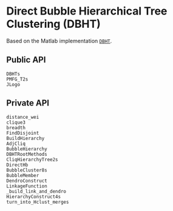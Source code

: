 # Direct Bubble Hierarchical Tree Clustering (DBHT)

Based on the Matlab implementation [`DBHT`](https://www.mathworks.com/matlabcentral/fileexchange/46750-dbht).

## Public API

```@docs
DBHTs
PMFG_T2s
JLogo
```

## Private API

```@docs
distance_wei
clique3
breadth
FindDisjoint
BuildHierarchy
AdjCliq
BubbleHierarchy
DBHTRootMethods
CliqHierarchyTree2s
DirectHb
BubbleCluster8s
BubbleMember
DendroConstruct
LinkageFunction
_build_link_and_dendro
HierarchyConstruct4s
turn_into_Hclust_merges
```
